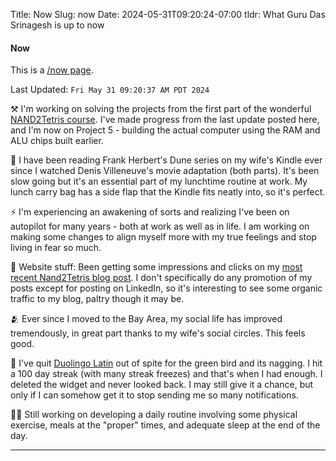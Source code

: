 Title: Now
Slug: now
Date: 2024-05-31T09:20:24-07:00
tldr: What Guru Das Srinagesh is up to now

#### Now

This is a [/now page](https://nownownow.com/about).

Last Updated: `Fri May 31 09:20:37 AM PDT 2024`

⚒️  I'm working on solving the projects from the first part of the wonderful
[NAND2Tetris course](https://www.nand2tetris.org/). I've made progress from the last
update posted here, and I'm now on Project 5 - building the actual computer using the
RAM and ALU chips built earlier.

📖 I have been reading Frank Herbert's Dune series on my wife's Kindle ever since I
watched Denis Villeneuve's movie adaptation (both parts). It's been slow going but
it's an essential part of my lunchtime routine at work. My lunch carry bag has a side
flap that the Kindle fits neatly into, so it's perfect.

⚡ I'm experiencing an awakening of sorts and realizing I've been on autopilot for
many years - both at work as well as in life. I am working on making some changes to
align myself more with my true feelings and stop living in fear so much.

🤖 Website stuff: Been getting some impressions and clicks on my [most recent
Nand2Tetris blog post]({filename}/blog/nand-to-tetris-2024-project-3.md). I don't
specifically do any promotion of my posts except for posting on LinkedIn, so it's
interesting to see some organic traffic to my blog, paltry though it may be.

🫂 Ever since I moved to the Bay Area, my social life has improved tremendously,
in great part thanks to my wife's social circles. This feels good.

🦉 I've quit [Duolingo Latin](https://www.duolingo.com/course/la/en/Learn-Latin) out
of spite for the green bird and its nagging. I hit a 100 day streak (with many streak
freezes) and that's when I had enough. I deleted the widget and never looked back. I
may still give it a chance, but only if I can somehow get it to stop sending me so
many notifications.

🏋🏾 Still working on developing a daily routine involving some physical exercise,
meals at the "proper" times, and adequate sleep at the end of the day.

---
